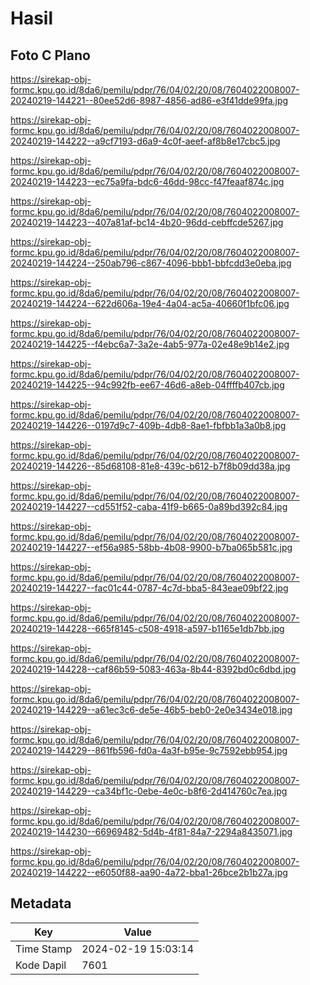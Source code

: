 # Hasil

## Foto C Plano

https://sirekap-obj-formc.kpu.go.id/8da6/pemilu/pdpr/76/04/02/20/08/7604022008007-20240219-144221--80ee52d6-8987-4856-ad86-e3f41dde99fa.jpg

https://sirekap-obj-formc.kpu.go.id/8da6/pemilu/pdpr/76/04/02/20/08/7604022008007-20240219-144222--a9cf7193-d6a9-4c0f-aeef-af8b8e17cbc5.jpg

https://sirekap-obj-formc.kpu.go.id/8da6/pemilu/pdpr/76/04/02/20/08/7604022008007-20240219-144223--ec75a9fa-bdc6-46dd-98cc-f47feaaf874c.jpg

https://sirekap-obj-formc.kpu.go.id/8da6/pemilu/pdpr/76/04/02/20/08/7604022008007-20240219-144223--407a81af-bc14-4b20-96dd-cebffcde5267.jpg

https://sirekap-obj-formc.kpu.go.id/8da6/pemilu/pdpr/76/04/02/20/08/7604022008007-20240219-144224--250ab796-c867-4096-bbb1-bbfcdd3e0eba.jpg

https://sirekap-obj-formc.kpu.go.id/8da6/pemilu/pdpr/76/04/02/20/08/7604022008007-20240219-144224--622d606a-19e4-4a04-ac5a-40660f1bfc06.jpg

https://sirekap-obj-formc.kpu.go.id/8da6/pemilu/pdpr/76/04/02/20/08/7604022008007-20240219-144225--f4ebc6a7-3a2e-4ab5-977a-02e48e9b14e2.jpg

https://sirekap-obj-formc.kpu.go.id/8da6/pemilu/pdpr/76/04/02/20/08/7604022008007-20240219-144225--94c992fb-ee67-46d6-a8eb-04ffffb407cb.jpg

https://sirekap-obj-formc.kpu.go.id/8da6/pemilu/pdpr/76/04/02/20/08/7604022008007-20240219-144226--0197d9c7-409b-4db8-8ae1-fbfbb1a3a0b8.jpg

https://sirekap-obj-formc.kpu.go.id/8da6/pemilu/pdpr/76/04/02/20/08/7604022008007-20240219-144226--85d68108-81e8-439c-b612-b7f8b09dd38a.jpg

https://sirekap-obj-formc.kpu.go.id/8da6/pemilu/pdpr/76/04/02/20/08/7604022008007-20240219-144227--cd551f52-caba-41f9-b665-0a89bd392c84.jpg

https://sirekap-obj-formc.kpu.go.id/8da6/pemilu/pdpr/76/04/02/20/08/7604022008007-20240219-144227--ef56a985-58bb-4b08-9900-b7ba065b581c.jpg

https://sirekap-obj-formc.kpu.go.id/8da6/pemilu/pdpr/76/04/02/20/08/7604022008007-20240219-144227--fac01c44-0787-4c7d-bba5-843eae09bf22.jpg

https://sirekap-obj-formc.kpu.go.id/8da6/pemilu/pdpr/76/04/02/20/08/7604022008007-20240219-144228--665f8145-c508-4918-a597-b1165e1db7bb.jpg

https://sirekap-obj-formc.kpu.go.id/8da6/pemilu/pdpr/76/04/02/20/08/7604022008007-20240219-144228--caf86b59-5083-463a-8b44-8392bd0c6dbd.jpg

https://sirekap-obj-formc.kpu.go.id/8da6/pemilu/pdpr/76/04/02/20/08/7604022008007-20240219-144229--a61ec3c6-de5e-46b5-beb0-2e0e3434e018.jpg

https://sirekap-obj-formc.kpu.go.id/8da6/pemilu/pdpr/76/04/02/20/08/7604022008007-20240219-144229--861fb596-fd0a-4a3f-b95e-9c7592ebb954.jpg

https://sirekap-obj-formc.kpu.go.id/8da6/pemilu/pdpr/76/04/02/20/08/7604022008007-20240219-144229--ca34bf1c-0ebe-4e0c-b8f6-2d414760c7ea.jpg

https://sirekap-obj-formc.kpu.go.id/8da6/pemilu/pdpr/76/04/02/20/08/7604022008007-20240219-144230--66969482-5d4b-4f81-84a7-2294a8435071.jpg

https://sirekap-obj-formc.kpu.go.id/8da6/pemilu/pdpr/76/04/02/20/08/7604022008007-20240219-144222--e6050f88-aa90-4a72-bba1-26bce2b1b27a.jpg


## Metadata

| Key        | Value               |
| ---------- | ------------------- |
| Time Stamp | 2024-02-19 15:03:14 |
| Kode Dapil | 7601                |



